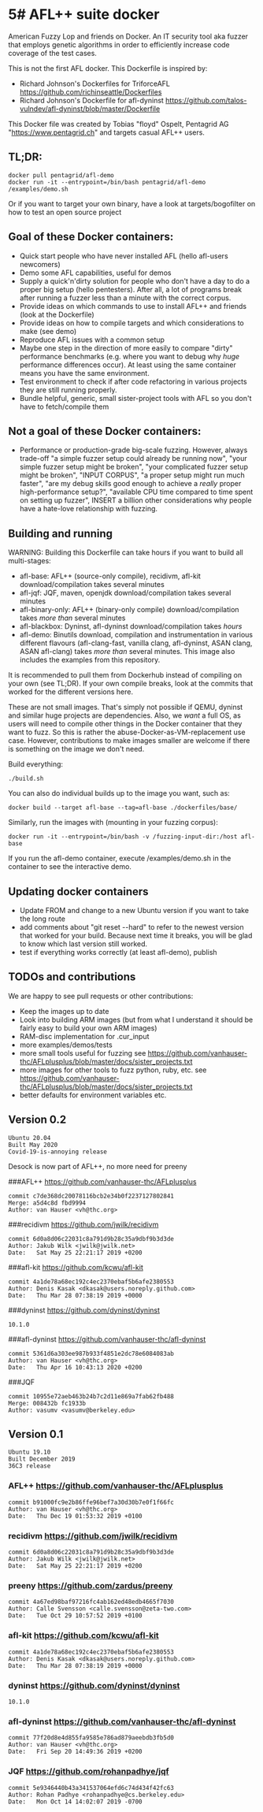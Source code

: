 # 5# AFL++ suite docker 

American Fuzzy Lop and friends on Docker. An IT security tool aka fuzzer that employs genetic algorithms in order to efficiently increase code coverage of the test cases.

This is not the first AFL docker. This Dockerfile is inspired by:
* Richard Johnson's Dockerfiles for TriforceAFL https://github.com/richinseattle/Dockerfiles
* Richard Johnson's Dockerfile for afl-dyninst https://github.com/talos-vulndev/afl-dyninst/blob/master/Dockerfile

This Docker file was created by Tobias "floyd" Ospelt, Pentagrid AG "https://www.pentagrid.ch" and targets casual AFL++ users.

## TL;DR:

```
docker pull pentagrid/afl-demo
docker run -it --entrypoint=/bin/bash pentagrid/afl-demo
/examples/demo.sh
```

Or if you want to target your own binary, have a look at targets/bogofilter on how to test an open source project

## Goal of these Docker containers:

* Quick start people who have never installed AFL (hello afl-users newcomers)
* Demo some AFL capabilities, useful for demos
* Supply a quick'n'dirty solution for people who don't have a day to do a proper big setup (hello pentesters). After all, a lot of programs break after running a fuzzer less than a minute with the correct corpus.
* Provide ideas on which commands to use to install AFL++ and friends (look at the Dockerfile)
* Provide ideas on how to compile targets and which considerations to make (see demo)
* Reproduce AFL issues with a common setup
* Maybe one step in the direction of more easily to compare "dirty" performance benchmarks (e.g. where you want to debug why *huge* performance differences occur). At least using the same container means you have the same environment.
* Test environment to check if after code refactoring in various projects they are still running properly.
* Bundle helpful, generic, small sister-project tools with AFL so you don't have to fetch/compile them

## Not a goal of these Docker containers:

* Performance or production-grade big-scale fuzzing. However, always trade-off "a simple fuzzer setup could already be running now", "your simple fuzzer setup might be broken", "your complicated fuzzer setup might be broken", "INPUT CORPUS", "a proper setup might run much faster", "are my debug skills good enough to achieve a *really* proper high-performance setup?", "available CPU time compared to time spent on setting up fuzzer", INSERT a billion other considerations why people have a hate-love relationship with fuzzing.

## Building and running

WARNING: Building this Dockerfile can take hours if you want to build all multi-stages:
* afl-base: AFL++ (source-only compile), recidivm, afl-kit download/compilation takes several minutes
* afl-jqf: JQF, maven, openjdk download/compilation takes several minutes
* afl-binary-only: AFL++ (binary-only compile) download/compilation takes *more than* several minutes
* afl-blackbox: Dyninst, afl-dyninst download/compilation takes *hours*
* afl-demo: Binutils download, compilation and instrumentation in various different flavours (afl-clang-fast, vanilla clang, afl-dyninst, ASAN clang, ASAN afl-clang) takes *more than* several minutes. This image also includes the examples from this repository.

It is recommended to pull them from Dockerhub instead of compiling on your own (see TL;DR). If your own compile breaks, look at the commits that worked for the different versions here.

These are not small images. That's simply not possible if QEMU, dyninst and similar huge projects are dependencies. Also, we *want* a full OS, as users will need to compile other things in the Docker container that they want to fuzz. So this is rather the abuse-Docker-as-VM-replacement use case. However, contributions to make images smaller are welcome if there is something on the image we don't need.

Build everything:

```
./build.sh
```

You can also do individual builds up to the image you want, such as:

```
docker build --target afl-base --tag=afl-base ./dockerfiles/base/
```

Similarly, run the images with (mounting in your fuzzing corpus):

```
docker run -it --entrypoint=/bin/bash -v /fuzzing-input-dir:/host afl-base
```

If you run the afl-demo container, execute /examples/demo.sh in the container to see the interactive demo.


## Updating docker containers

* Update FROM and change to a new Ubuntu version if you want to take the long route
* add comments about "git reset --hard" to refer to the newest version that worked for your build. Because next time it breaks, you will be glad to know which last version still worked.
* test if everything works correctly (at least afl-demo), publish

## TODOs and contributions

We are happy to see pull requests or other contributions:

* Keep the images up to date
* Look into building ARM images (but from what I understand it should be fairly easy to build your own ARM images)
* RAM-disc implementation for .cur_input
* more examples/demos/tests
* more small tools useful for fuzzing see https://github.com/vanhauser-thc/AFLplusplus/blob/master/docs/sister_projects.txt
* more images for other tools to fuzz python, ruby, etc. see https://github.com/vanhauser-thc/AFLplusplus/blob/master/docs/sister_projects.txt
* better defaults for environment variables etc.

## Version 0.2

```
Ubuntu 20.04
Built May 2020
Covid-19-is-annoying release
```

Desock is now part of AFL++, no more need for preeny

###AFL++ https://github.com/vanhauser-thc/AFLplusplus
```
commit c7de368dc20078116bcb2e34b0f2237127802841
Merge: a5d4c8d fbd9994
Author: van Hauser <vh@thc.org>
```

###recidivm https://github.com/jwilk/recidivm
```
commit 6d0a8d06c22031c8a791d9b28c35a9dbf9b3d3de
Author: Jakub Wilk <jwilk@jwilk.net>
Date:   Sat May 25 22:21:17 2019 +0200
```

###afl-kit https://github.com/kcwu/afl-kit
```
commit 4a1de78a68ec192c4ec2370ebaf5b6afe2380553
Author: Denis Kasak <dkasak@users.noreply.github.com>
Date:   Thu Mar 28 07:38:19 2019 +0000
```

###dyninst https://github.com/dyninst/dyninst
```
10.1.0
```

###afl-dyninst https://github.com/vanhauser-thc/afl-dyninst
```
commit 5361d6a303ee987b933f4851e2dc78e6084083ab
Author: van Hauser <vh@thc.org>
Date:   Thu Apr 16 10:43:13 2020 +0200
```

###JQF
```
commit 10955e72aeb463b24b7c2d11e869a7fab62fb488
Merge: 008432b fc1933b
Author: vasumv <vasumv@berkeley.edu>
```

## Version 0.1

```
Ubuntu 19.10
Built December 2019
36C3 release
```

### AFL++ https://github.com/vanhauser-thc/AFLplusplus
```
commit b91000fc9e2b86ffe96bef7a30d30b7e0f1f66fc
Author: van Hauser <vh@thc.org>
Date:   Thu Dec 19 01:53:32 2019 +0100
```

### recidivm https://github.com/jwilk/recidivm
```
commit 6d0a8d06c22031c8a791d9b28c35a9dbf9b3d3de
Author: Jakub Wilk <jwilk@jwilk.net>
Date:   Sat May 25 22:21:17 2019 +0200
```

### preeny https://github.com/zardus/preeny
```
commit 4a67ed98baf97216fc4ab162ed48edb4665f7030
Author: Calle Svensson <calle.svensson@zeta-two.com>
Date:   Tue Oct 29 10:57:52 2019 +0100
```

### afl-kit https://github.com/kcwu/afl-kit
```
commit 4a1de78a68ec192c4ec2370ebaf5b6afe2380553
Author: Denis Kasak <dkasak@users.noreply.github.com>
Date:   Thu Mar 28 07:38:19 2019 +0000
```

### dyninst https://github.com/dyninst/dyninst
```
10.1.0
```

### afl-dyninst https://github.com/vanhauser-thc/afl-dyninst
```
commit 77f20d8e4d855fa9585e786ad879aeebdb3fb5d0
Author: van Hauser <vh@thc.org>
Date:   Fri Sep 20 14:49:36 2019 +0200
```

### JQF https://github.com/rohanpadhye/jqf
```
commit 5e9346440b43a341537064efd6c74d434f42fc63
Author: Rohan Padhye <rohanpadhye@cs.berkeley.edu>
Date:   Mon Oct 14 14:02:07 2019 -0700
```
